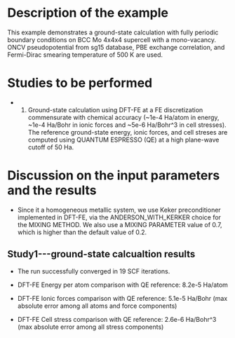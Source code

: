 Description of the example
==========================
This example demonstrates a ground-state calculation with fully periodic boundary conditions on BCC Mo 4x4x4 supercell with a mono-vacancy. ONCV pseudopotential from sg15 database, PBE exchange correlation, and Fermi-Dirac smearing temperature of 500 K are used.

Studies to be performed
=======================
* 1) Ground-state calculation using DFT-FE at a FE discretization commensurate with chemical accuracy (~1e-4 Ha/atom in energy, ~1e-4 Ha/Bohr in ionic forces and ~5e-6 Ha/Bohr^3 in cell stresses). The reference ground-state energy, ionic forces, and cell streses are computed using QUANTUM ESPRESSO (QE) at a high plane-wave cutoff of 50 Ha.


Discussion on the input parameters and the results
=================================================
* Since it a homogeneous metallic system, we use Keker preconditioner implemented in DFT-FE, via the ANDERSON\_WITH\_KERKER choice for the MIXING METHOD. We also use a MIXING PARAMETER value of 0.7, which is higher than the default value of 0.2.


Study1---ground-state calcualtion results
-------
* The run successfully converged in 19 SCF iterations.

* DFT-FE Energy per atom comparison with QE reference: 8.2e-5 Ha/atom

* DFT-FE Ionic forces comparison with QE reference: 5.1e-5 Ha/Bohr (max absolute error among all atoms and force components)

* DFT-FE Cell stress comparison with QE reference: 2.6e-6 Ha/Bohr^3 (max absolute error among all stress components)
